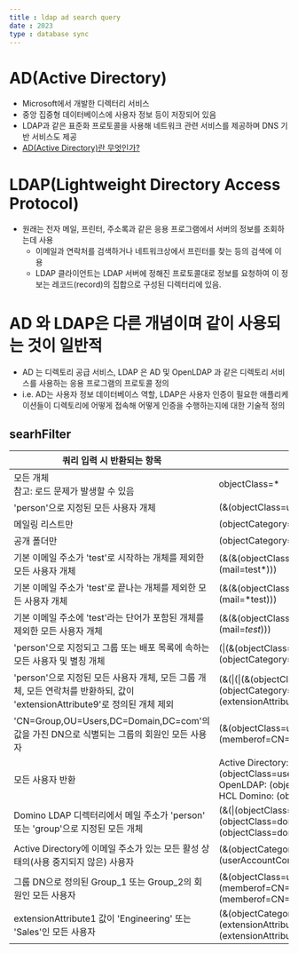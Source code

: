 ```yaml
---
title : ldap ad search query
date : 2023
type : database sync
---
```


# AD(Active Directory)
- Microsoft에서 개발한 디렉터리 서비스
- 중앙 집중형 데이터베이스에 사용자 정보 등이 저장되어 있음
- LDAP과 같은 표준화 프로토콜을 사용해 네트워크 관련 서비스를 제공하며 DNS 기반 서비스도 제공
- [AD(Active Directory)란 무엇인가?](https://m.blog.naver.com/quest_kor/221487945625)

# LDAP(Lightweight Directory Access Protocol)
- 원래는 전자 메일, 프린터, 주소록과 같은 응용 프로그램에서 서버의 정보를 조회하는데 사용
   - 이메일과 연락처를 검색하거나 네트워크상에서 프린터를 찾는 등의 검색에 이용
   - LDAP 클라이언트는 LDAP 서버에 정해진 프로토콜대로 정보를 요청하여 이 정보는 레코드(record)의 집합으로 구성된 디렉터리에 있음.

# AD 와 LDAP은 다른 개념이며 같이 사용되는 것이 일반적
- AD 는 디렉토리 공급 서비스, LDAP 은 AD 및 OpenLDAP 과 같은 디렉토리 서비스를 사용하는 응용 프로그램의 프로토콜 정의
- i.e. AD는 사용자 정보 데이터베이스 역할, LDAP은 사용자 인증이 필요한 애플리케이션들이 디렉토리에 어떻게 접속해 어떻게 인증을 수행하는지에 대한 기술적 정의

## searhFilter
|  쿼리 입력 시 반환되는 항목 |  LDAP 검색 쿼리 |
|---|---|
| 모든 개체 <br> 참고: 로드 문제가 발생할 수 있음  |  objectClass=* |
|  'person'으로 지정된 모든 사용자 개체 | (&(objectClass=user)(objectCategory=person))  |
|  메일링 리스트만 | (objectCategory=group)  |
| 공개 폴더만  |  (objectCategory=publicfolder) |
| 기본 이메일 주소가 'test'로 시작하는 개체를 제외한 모든 사용자 개체  |  (&(&(objectClass=user)(objectCategory=person))(!(mail=test*))) |
| 기본 이메일 주소가 'test'로 끝나는 개체를 제외한 모든 사용자 개체  |  (&(&(objectClass=user)(objectCategory=person))(!(mail=*test))) |
| 기본 이메일 주소에 'test'라는 단어가 포함된 개체를 제외한 모든 사용자 개체  |  (&(&(objectClass=user)(objectCategory=person))(!(mail=*test*))) |
|  'person'으로 지정되고 그룹 또는 배포 목록에 속하는 모든 사용자 및 별칭 개체 |  (\|(&(objectClass=user)(objectCategory=person))(objectCategory=group)) |
| 'person'으로 지정된 모든 사용자 개체, 모든 그룹 개체, 모든 연락처를 반환하되, 값이 'extensionAttribute9'로 정의된 개체 제외  | (&(\|(\|(&(objectClass=user)(objectCategory=person))(objectCategory=group))(objectClass=contact))(!(extensionAttribute9=*)))  |
|  'CN=Group,OU=Users,DC=Domain,DC=com'의 값을 가진 DN으로 식별되는 그룹의 회원인 모든 사용자 |  (&(objectClass=user)(objectCategory=person)(memberof=CN=Group,CN=Users,DC=Domain,DC=com)) |
| 모든 사용자 반환  | Active Directory: (&(objectCategory=person)(objectClass=user)) <br>OpenLDAP: (objectClass=inetOrgPerson) <br>HCL Domino: (objectClass=dominoPerson)  |
|  Domino LDAP 디렉터리에서 메일 주소가 'person' 또는 'group'으로 지정된 모든 개체 |  (&(\|(objectClass=dominoPerson)(objectClass=dominoGroup)(objectClass=dominoServerMailInDatabase))(mail=*)) |
|  Active Directory에 이메일 주소가 있는 모든 활성 상태의(사용 중지되지 않은) 사용자 | (&(objectCategory=person)(objectClass=user)(mail=*)(!(userAccountControl:1.2.840.113556.1.4.803:=2)))  |
|  그룹 DN으로 정의된 Group_1 또는 Group_2의 회원인 모든 사용자 |  (&(objectClass=user)(objectCategory=person)(\|(memberof=CN=Group_1,cn=Users,DC=Domain,DC=com)(memberof=CN=Group_2,cn=Users,DC=Domain,DC=com))) |
| extensionAttribute1 값이 'Engineering' 또는 'Sales'인 모든 사용자  | (&(objectCategory=user)(\|(extensionAttribute1=Engineering)(extensionAttribute1=Sales)))  |
